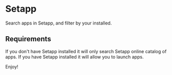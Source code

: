# Setapp

Search apps in Setapp, and filter by your installed.

## Requirements

If you don't have Setapp installed it will only search Setapp online catalog of apps.
If you have Setapp installed it will allow you to launch apps.

Enjoy!
